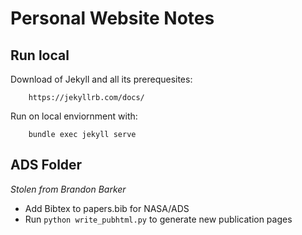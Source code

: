 # Personal Website Notes

## Run local 

Download of Jekyll and all its prerequesites: 

        https://jekyllrb.com/docs/ 

Run on local enviornment with: 

        bundle exec jekyll serve

## ADS Folder
*Stolen from Brandon Barker* 

* Add Bibtex to papers.bib for NASA/ADS 
* Run ``python write_pubhtml.py`` to generate new publication pages

